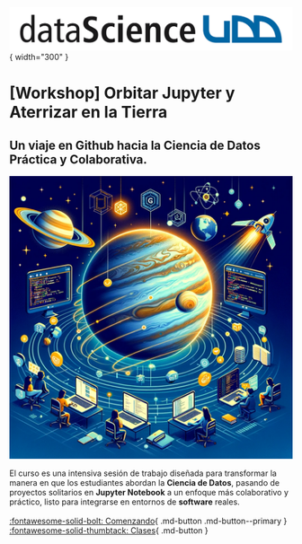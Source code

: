 ![Logo](assets/images/logo-ids.png){ width="300" }

# [Workshop] Orbitar Jupyter y Aterrizar en la Tierra

## Un viaje en Github hacia la Ciencia de Datos Práctica y Colaborativa.

<img src="assets/images/introduccion.png" alt="portada" width="600"/>

El curso es una intensiva sesión de trabajo diseñada para transformar la manera en que los estudiantes abordan la **Ciencia de Datos**, pasando de proyectos solitarios en **Jupyter Notebook** a un enfoque más colaborativo y práctico, listo para integrarse en entornos de **software** reales.
<br>
<br>
[:fontawesome-solid-bolt: Comenzando](welcome.md){ .md-button .md-button--primary } [:fontawesome-solid-thumbtack: Clases](lectures/index.md){ .md-button }